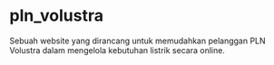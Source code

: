 # pln_volustra
Sebuah website yang dirancang untuk memudahkan pelanggan PLN Volustra dalam mengelola kebutuhan listrik secara online. 
